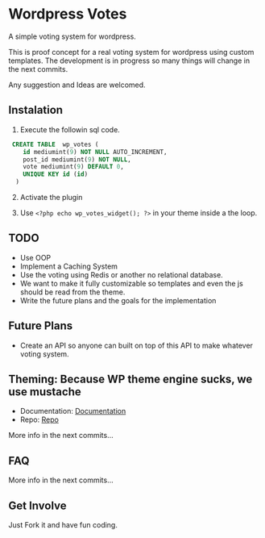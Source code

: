 # Wordpress Votes

A simple voting system for wordpress.

This is proof concept for a real voting system for wordpress using custom templates.
The development is in progress so many things will change in the next commits.

Any suggestion and Ideas are welcomed.

## Instalation

1. Execute the followin sql code.

```sql
 CREATE TABLE  wp_votes ( 
    id mediumint(9) NOT NULL AUTO_INCREMENT,
    post_id mediumint(9) NOT NULL,
    vote mediumint(9) DEFAULT 0,
    UNIQUE KEY id (id)
  )
```

2. Activate the plugin

3. Use `<?php echo wp_votes_widget(); ?>` in your theme inside a the loop. 

## TODO

- Use OOP
- Implement a Caching System
- Use the voting using Redis or another no relational database.
- We want to make it fully customizable so templates and even the js should be
read from the theme.
- Write the future plans and the goals for the implementation


## Future Plans

- Create an API so anyone can built on top of this API to make whatever voting system.


## Theming: Because WP theme engine sucks, we use mustache

- Documentation: [Documentation](http://mustache.github.com/mustache.5.html)
- Repo: [Repo](https://github.com/bobthecow/mustache.php)

More info in the next commits...

## FAQ

More info in the next commits...

## Get Involve

Just Fork it and have fun coding.
